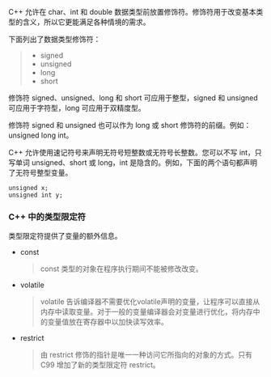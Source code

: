 C++ 允许在 char、int 和 double 数据类型前放置修饰符。修饰符用于改变基本类型的含义，所以它更能满足各种情境的需求。

下面列出了数据类型修饰符：

>- signed
>- unsigned
>- long
>- short 

修饰符 signed、unsigned、long 和 short 可应用于整型，signed 和 unsigned 可应用于字符型，long 可应用于双精度型。

修饰符 signed 和 unsigned 也可以作为 long 或 short 修饰符的前缀。例如：unsigned long int。

C++ 允许使用速记符号来声明无符号短整数或无符号长整数。您可以不写 int，只写单词 unsigned、short 或 long，int 是隐含的。例如，下面的两个语句都声明了无符号整型变量。
    
```
unsigned x;
unsigned int y;
```

### C++ 中的类型限定符
类型限定符提供了变量的额外信息。

- const	
  > const 类型的对象在程序执行期间不能被修改改变。
- volatile 
  > volatile 告诉编译器不需要优化volatile声明的变量，让程序可以直接从内存中读取变量。对于一般的变量编译器会对变量进行优化，将内存中的变量值放在寄存器中以加快读写效率。
- restrict 
  > 由 restrict 修饰的指针是唯一一种访问它所指向的对象的方式。只有 C99 增加了新的类型限定符 restrict。